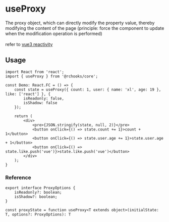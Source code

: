 # useProxy

The proxy object, which can directly modify the property value, thereby modifying the content of the page (principle: force the component to update when the modification operation is performed)
<br />
<br />
refer to [vue3 reactivity](https://github.com/vuejs/core/tree/main/packages/reactivity)

## Usage

```tsx
import React from 'react';
import { useProxy } from '@rchooks/core';

const Demo: React.FC = () => {
    const state = useProxy({ count: 1, user: { name: 'xl', age: 19 }, like: ['react'] }, {
        isReadonly: false,
        isShadow: false
    });

    return (
        <div>
            <pre>{JSON.stringify(state, null, 2)}</pre>
            <button onClick={() => state.count += 1}>count + 1</button>
            <button onClick={() => state.user.age += 1}>state.user.age + 1</button>
            <button onClick={() => state.like.push('vue')}>state.like.push('vue')</button>
        </div>
    );
}
```

### Reference
```tsx
export interface ProxyOptions {
    isReadonly?: boolean;
    isShadow?: boolean;
}

const proxyState = function useProxy<T extends object>(initialState: T, options?: ProxyOptions): T
```
